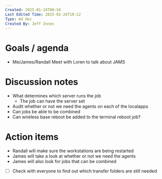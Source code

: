 ```yaml
---
Created: 2025-01-24T08:54
Last Edited Time: 2025-01-24T10:12
Type: Ad Hoc
Created By: Jeff Innes
---
```

# Goals / agenda

- Me/James/Randall Meet with Loren to talk about JAMS

# Discussion notes

- What determines which server runs the job
    - The job can have the server set
- Audit whether or not we need the agents on each of the localapps
- Can jobs be able to be combined
- Can wireless base reboot be added to the terminal reboot job?

# Action items

- Randall will make sure the workstations are being restarted
- James will take a look at whether or not we need the agents
- James will also look for jobs that can be combined

- [ ] Check with everyone to find out which transfer folders are still needed